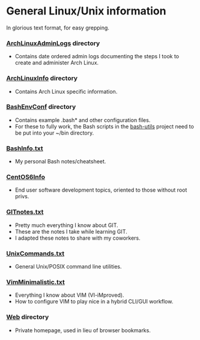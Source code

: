 # General Linux/Unix information

In glorious text format, for easy grepping.

### [ArchLinuxAdminLogs](ArchLinuxAdminLogs/) directory
* Contains date ordered admin logs documenting the
  steps I took to create and administer Arch Linux.

### [ArchLinuxInfo](ArchLinuxInfo/) directory
* Contains Arch Linux specific information.

### [BashEnvConf](BashEnvConf/) directory
* Contains example .bash* and other configuration files.
* For these to fully work, the Bash scripts in the
  [bash-utils](../bash-utils/) project need to be
  put into your ~/bin directory.

### [BashInfo.txt](BashInfo.txt)
* My personal Bash notes/cheatsheet.

### [CentOS6Info](CentOS6Info)
* End user software development topics,
  oriented to those without root privs.

### [GITnotes.txt](GITnotes)
* Pretty much everything I know about GIT.
* These are the notes I take while learning GIT.
* I adapted these notes to share with my coworkers.

### [UnixCommands.txt](UnixCommands.txt)
* General Unix/POSIX command line utilities.

### [VimMinimalistic.txt](VimMinimalistic.txt)
* Everything I know about VIM (VI-iMproved).
* How to configure VIM to play nice in a hybrid CLI/GUI workflow.

### [Web](Web) directory
* Private homepage, used in lieu of browser bookmarks.
